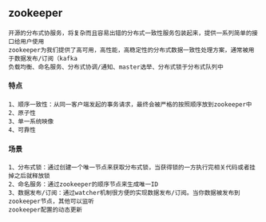 ## zookeeper
    开源的分布式协服务，将复杂而且容易出错的分布式一致性服务包装起来，提供一系列简单的接口给用户使用
    zookeeper为我们提供了高可用，高性能，高稳定性的分布式数据一致性处理方案，通常被用于数据发布/订阅（kafka
    负载均衡、命名服务、分布式协调/通知、master选举、分布式锁于分布式队列中

#### 特点
    1、顺序一致性：从同一客户端发起的事务请求，最终会被严格的按照顺序放到zookeeper中
    2、原子性
    3、单一系统映像
    4、可靠性

#### 场景
    1、分布式锁：通过创建一个唯一节点来获取分布式锁，当获得锁的一方执行完相关代码或者挂掉之后就释放锁
    2、命名服务：通过zookeeper的顺序节点来生成唯一ID
    3、数据发布/订阅：通过watcher机制很方便的实现数据发布/订阅。当你数据被发布到zookeeper节点，其他可以监听
    zookeeper配置的动态更新
 
#### 